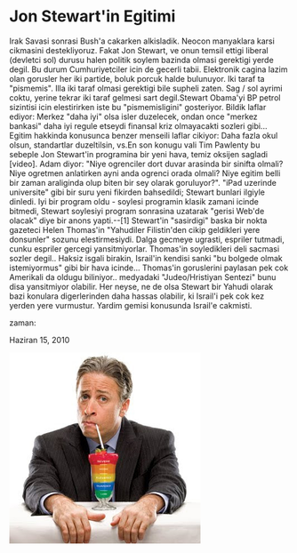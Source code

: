 # Jon Stewart'in Egitimi
Irak Savasi sonrasi Bush'a cakarken alkisladik. Neocon manyaklara karsi cikmasini destekliyoruz. Fakat Jon Stewart, ve onun temsil ettigi liberal (devletci sol) durusu halen politik soylem bazinda olmasi gerektigi yerde degil. Bu durum Cumhuriyetciler icin de gecerli tabii.  Elektronik cagina lazim olan gorusler her iki partide, boluk porcuk halde bulunuyor. Iki taraf ta  "pismemis". Illa iki taraf olmasi gerektigi bile supheli zaten. Sag / sol ayrimi coktu, yerine tekrar iki taraf gelmesi sart degil.Stewart Obama'yi BP petrol sizintisi icin elestirirken iste bu "pismemisligini" gosteriyor. Bildik laflar ediyor: Merkez "daha iyi" olsa isler duzelecek, ondan once "merkez bankasi" daha iyi regule etseydi finansal kriz olmayacakti sozleri gibi... Egitim hakkinda konusunca benzer menseili laflar cikiyor: Daha fazla okul olsun, standartlar duzeltilsin, vs.En son konugu vali Tim Pawlenty bu sebeple Jon Stewart'in programina bir yeni hava, temiz oksijen  sagladi [video]. Adam diyor: "Niye ogrenciler dort duvar arasinda bir sinifta olmali? Niye ogretmen anlatirken ayni anda ogrenci orada olmali? Niye egitim belli bir zaman araliginda olup biten bir sey olarak goruluyor?". "iPad uzerinde universite" gibi bir suru yeni fikirden bahsedildi; Stewart bunlari ilgiyle dinledi. Iyi bir program oldu - soylesi programin klasik zamani icinde bitmedi, Stewart soylesiyi program sonrasina uzatarak "gerisi Web'de olacak" diye bir  anons yapti.--[1] Stewart'in "sasirdigi" baska bir nokta gazeteci Helen Thomas'in "Yahudiler Filistin'den cikip geldikleri yere donsunler" sozunu elestirmesiydi. Dalga gecmeye ugrasti, espriler tutmadi, cunku espriler gercegi yansitmiyorlar. Thomas'in soyledikleri deli sacmasi sozler degil.. Haksiz isgali birakin, Israil'in kendisi sanki "bu bolgede olmak istemiyormus" gibi bir hava icinde... Thomas'in goruslerini paylasan pek cok Amerikali da oldugu biliniyor.. medyadaki "Judeo/Hristiyan Sentezi" bunu disa yansitmiyor olabilir. Her neyse, ne de olsa Stewart bir Yahudi olarak bazi konulara digerlerinden daha hassas olabilir, ki Israil'i pek cok kez yerden yere vurmustur. Yardim gemisi konusunda Israil'e cakmisti.







zaman:

Haziran 15, 2010










![](jonstewart.jpeg)
